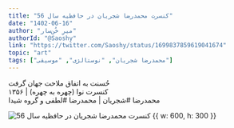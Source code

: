 ```yaml
---
title: "کنسرت محمدرضا شجریان در حافظیه سال 56"
date: "1402-06-16"
author: "میرِ خُن‌سار"
authorId: "@Saoshy"
link: "https://twitter.com/Saoshy/status/1699837859619041674"
topic: "art"
tags: ["محمدرضا شجریان", "نوستالژی", "موسیقی"]
---
```


حُسنت به اتفاق ملاحت جهان گرفت  
کنسرت نوا (چهره به چهره) | ۱۳۵۶  
محمدرضا #شجریان | محمدرضا #لطفی و گروه شیدا

![کنسرت محمدرضا شجریان در حافظیه سال 56 {{ w: 600, h: 300 }}](/posts/art/concert-shajarian-shiraz-1356.webp)
